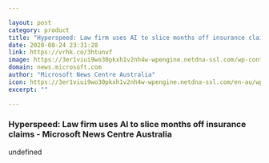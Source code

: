 ```yaml
---

layout: post
category: product
title: "Hyperspeed: Law firm uses AI to slice months off insurance claims - Microsoft News Centre Australia"
date: 2020-08-24 23:31:28
link: https://vrhk.co/3htunvf
image: https://3er1viui9wo30pkxh1v2nh4w-wpengine.netdna-ssl.com/wp-content/uploads/prod/sites/66/2020/07/Maurice-Blackburn-Image-1-1024x683.jpg
domain: news.microsoft.com
author: "Microsoft News Centre Australia"
icon: https://3er1viui9wo30pkxh1v2nh4w-wpengine.netdna-ssl.com/en-au/wp-content/themes/microsoft-news-center-2016/assets/img/site-icon.png
excerpt: ""

---
```


### Hyperspeed: Law firm uses AI to slice months off insurance claims - Microsoft News Centre Australia

undefined